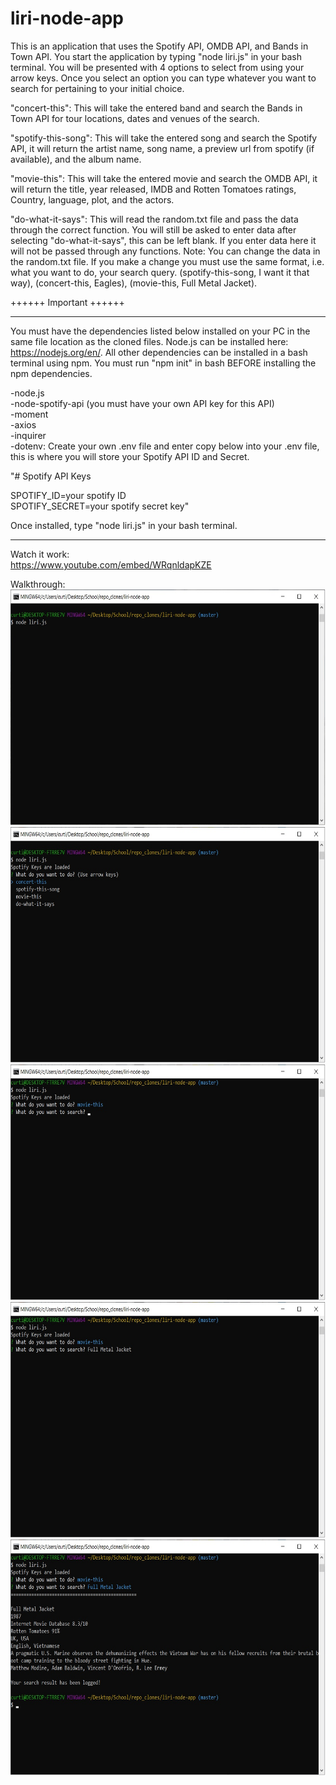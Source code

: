 # liri-node-app

This is an application that uses the Spotify API, OMDB API, and Bands in Town API.  You start the application by typing "node liri.js" in your bash terminal.  You will be presented with 4 options to select from using your arrow keys.  Once you select an option you can type whatever you want to search for pertaining to your initial choice.

"concert-this": This will take the entered band and search the Bands in Town API for tour locations, dates and venues of the search.

"spotify-this-song": This will take the entered song and search the Spotify API, it will return the artist name, song name, a preview url from spotify (if available), and the album name.

"movie-this": This will take the entered movie and search the OMDB API, it will return the title, year released, IMDB and Rotten Tomatoes ratings, Country, language, plot, and the actors.

"do-what-it-says": This will read the random.txt file and pass the data through the correct function.  You will still be asked to enter data after selecting "do-what-it-says", this can be left blank.  If you enter data here it will not be passed through any functions.  Note: You can change the data in the random.txt file.  If you make a change you must use the same format, i.e. what you want to do, your search query. (spotify-this-song, I want it that way), (concert-this, Eagles), (movie-this, Full Metal Jacket).

++++++ Important ++++++
******************************************************************************
You must have the dependencies listed below installed on your PC in the same file location as the cloned files.  Node.js can be installed here: https://nodejs.org/en/.  All other dependencies can be installed in a bash terminal using npm.  You must run "npm init" in bash BEFORE installing the npm dependencies.

-node.js
<br>
-node-spotify-api (you must have your own API key for this API)
<br>
-moment
<br>
-axios
<br>
-inquirer
<br>
-dotenv:  Create your own .env file and enter copy below into your .env file, this is where you will store your Spotify API ID and Secret.

"# Spotify API Keys

SPOTIFY_ID=your spotify ID
<br>
SPOTIFY_SECRET=your spotify secret key"

Once installed, type "node liri.js" in your bash terminal.

******************************************************************************
Watch it work:
<br>
<a href="https://www.youtube.com/embed/WRqnldapKZE">https://www.youtube.com/embed/WRqnldapKZE</a>

Walkthrough:
<br>
<img src="images/Walkthrough-Step-1.jpg" alt="Walkthrough Step 1" width="650" height="377">
<img src="images/Walkthrough-Step-2.jpg" alt="Walkthrough Step 2" width="650" height="377">
<img src="images/Walkthrough-Step-3.jpg" alt="Walkthrough Step 3" width="650" height="377">
<img src="images/Walkthrough-Step-4.jpg" alt="Walkthrough Step 4" width="650" height="377">
<img src="images/Walkthrough-Step-5.jpg" alt="Walkthrough Step 5" width="650" height="377">